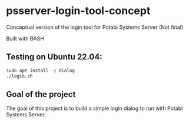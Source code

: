 # psserver-login-tool-concept
Conceptual version of the login tool for Potabi Systems Server (Not final)

Built with BASH

## Testing on Ubuntu 22.04:
```sh
sudo apt install -y dialog
./login.sh
```

## Goal of the project
The goal of this project is to build a simple login dialog to run with Potabi Systems Server.